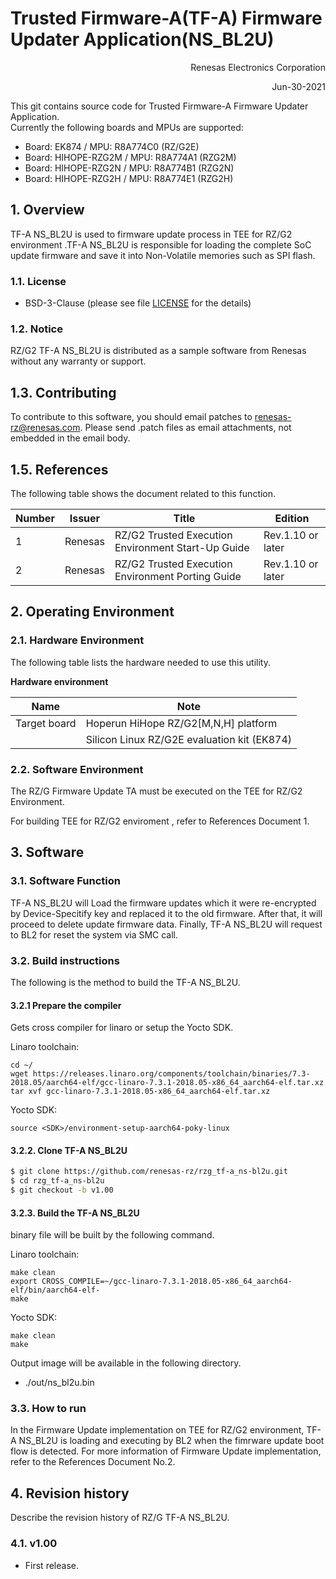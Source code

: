 Trusted Firmware-A(TF-A) Firmware Updater Application(NS_BL2U)
==========================================

<Div Align="right">
Renesas Electronics Corporation

Jun-30-2021
</Div>


This git contains source code for Trusted Firmware-A Firmware Updater Application.\
Currently the following boards and MPUs are supported:

- Board: EK874 / MPU: R8A774C0 (RZ/G2E)
- Board: HIHOPE-RZG2M / MPU: R8A774A1 (RZG2M)
- Board: HIHOPE-RZG2N / MPU: R8A774B1 (RZG2N)
- Board: HIHOPE-RZG2H / MPU: R8A774E1 (RZG2H)

## 1. Overview
TF-A NS_BL2U  is used to firmware update process in TEE for RZ/G2 environment
 .TF-A NS_BL2U is responsible for loading the complete SoC update firmware and save it into Non-Volatile memories such as SPI flash.

### 1.1. License

  - BSD-3-Clause (please see file [LICENSE](LICENSE) for the details)

### 1.2. Notice

RZ/G2 TF-A NS_BL2U is distributed as a sample software from Renesas without any warranty or support.

## 1.3. Contributing

To contribute to this software, you should email patches to renesas-rz@renesas.com. Please send .patch files as email attachments, not embedded in the email body.

## 1.5. References

The following table shows the document related to this function.

| Number | Issuer  | Title                                                          | Edition           |
|--------|---------|----------------------------------------------------------------|-------------------|
| 1      | Renesas | RZ/G2 Trusted Execution Environment Start-Up Guide             | Rev.1.10 or later |
| 2      | Renesas | RZ/G2 Trusted Execution Environment Porting Guide              | Rev.1.10 or later |


## 2. Operating Environment

### 2.1. Hardware Environment

The following table lists the hardware needed to use this utility.

__Hardware environment__

| Name         | Note                                        |
|--------------|---------------------------------------------|
| Target board | Hoperun HiHope RZ/G2[M,N,H] platform        |
|              | Silicon Linux RZ/G2E evaluation kit (EK874) |

### 2.2. Software Environment

The RZ/G Firmware Update TA must be executed on the TEE for RZ/G2 Environment.

For building TEE for RZ/G2 enviroment , refer to References Document 1.


## 3. Software

### 3.1. Software Function
TF-A NS_BL2U will Load the firmware updates which it were re-encrypted by Device-Specitify key and replaced it to the old firmware. After that, it will proceed to delete update firmware data. Finally, TF-A NS_BL2U will request to BL2 for reset the system via SMC call.
### 3.2. Build instructions
The following is the method to build the TF-A NS_BL2U.

#### 3.2.1 Prepare the compiler
Gets cross compiler for linaro or setup the Yocto SDK.

Linaro toolchain:

```shell
cd ~/
wget https://releases.linaro.org/components/toolchain/binaries/7.3-2018.05/aarch64-elf/gcc-linaro-7.3.1-2018.05-x86_64_aarch64-elf.tar.xz
tar xvf gcc-linaro-7.3.1-2018.05-x86_64_aarch64-elf.tar.xz
```

Yocto SDK:

```shell
source <SDK>/environment-setup-aarch64-poky-linux
```

#### 3.2.2. Clone TF-A NS_BL2U

```bash
$ git clone https://github.com/renesas-rz/rzg_tf-a_ns-bl2u.git
$ cd rzg_tf-a_ns-bl2u
$ git checkout -b v1.00

```
#### 3.2.3. Build the TF-A NS_BL2U

binary file will be built by the following command.

Linaro toolchain:

```shell
make clean
export CROSS_COMPILE=~/gcc-linaro-7.3.1-2018.05-x86_64_aarch64-elf/bin/aarch64-elf- 
make
```

Yocto SDK:

```shell
make clean
make 
```

Output image will be available in the following directory.

* ./out/ns_bl2u.bin

### 3.3. How to run

In the Firmware Update implementation on TEE for RZ/G2 environment, TF-A NS_BL2U is loading and executing by BL2 when the fimrware update boot flow is detected. For more information of Firmware Update implementation, refer to the References Document No.2.

## 4. Revision history

Describe the revision history of RZ/G TF-A NS_BL2U.

### 4.1. v1.00

- First release.

